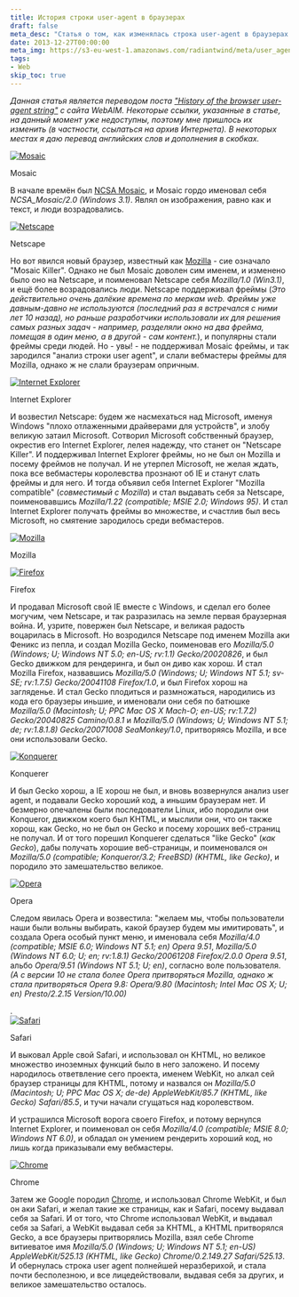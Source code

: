 ```yaml
---
title: История строки user-agent в браузерах
draft: false
meta_desc: "Статья о том, как изменялась строка user-agent в браузерах ещё с давних времён."
date: 2013-12-27T00:00:00
meta_img: https://s3-eu-west-1.amazonaws.com/radiantwind/meta/user_agent_meta.jpg
tags:
- Web
skip_toc: true
---
```


<p><i>Данная статья является переводом поста <a target="_blank" href="http://webaim.org/blog/user-agent-string-history/">"History of the browser user-agent string"</a> с сайта WebAIM. Некоторые ссылки, указанные в статье, на данный момент уже недоступны, поэтому мне пришлось их изменить (в частности, ссылаться на архив Интернета). В некоторых местах я даю перевод английских слов и дополнения в скобках.</i></p>

<div class="image_container right_aligned">
<a class="js-show-image" href="https://s3-eu-west-1.amazonaws.com/radiantwind/browsers/mosaic.jpg">
<img src="https://s3-eu-west-1.amazonaws.com/radiantwind/browsers/mosaic.jpg" alt="Mosaic">
</a>
<p>Mosaic</p>
</div>

<p>В начале времён был <a href="https://web.archive.org/web/20090619062939/http://www.ncsa.illinois.edu/Projects/mosaic.html" target="_blank">NCSA Mosaic</a>, и Mosaic гордо именовал себя <i>NCSA_Mosaic/2.0 (Windows 3.1)</i>. Являл он изображения, равно как и текст, и люди возрадовались.</p>

<div class="image_container left_aligned">
<a class="js-show-image" href="https://s3-eu-west-1.amazonaws.com/radiantwind/browsers/netscape.jpg">
<img src="https://s3-eu-west-1.amazonaws.com/radiantwind/browsers/netscape.jpg" alt="Netscape">
</a>
<p>Netscape</p>
</div>

<p>Но вот явился новый браузер, известный как <a href="https://en.wikipedia.org/wiki/Mozilla" target="_blank">Mozilla</a> - сие означало "Mosaic Killer". Однако не был Mosaic доволен сим именем, и изменено было оно на Netscape, и поименовал Netscape себя <i>Mozilla/1.0 (Win3.1)</i>, и ещё более возрадовались люди. Netscape поддерживал фреймы (<em>Это действительно очень далёкие времена по меркам web. Фреймы уже давным-давно не используются (последний раз я встречался с ними лет 10 назад), но раньше разработчики использовали их для решения самых разных задач - например, разделяли окно на два фрейма, помещая в один меню, а в другой - сам контент.</em>), и популярны стали фреймы среди людей. Но - увы! - не поддерживал Mosaic фреймы, и так зародился "анализ строки user agent", и слали вебмастеры фреймы для Mozilla, однако ж не слали браузерам опричным.</p>

<div class="image_container right_aligned">
<a class="js-show-image" href="https://s3-eu-west-1.amazonaws.com/radiantwind/browsers/ie.png">
<img src="https://s3-eu-west-1.amazonaws.com/radiantwind/browsers/ie.png" alt="Internet Explorer">
</a>
<p>Internet Explorer</p>
</div>

<p>И возвестил Netscape: будем же насмехаться над Microsoft, именуя Windows "плохо отлаженными драйверами для устройств", и злобу великую затаил Microsoft. Сотворил Microsoft собственный браузер, окрестив его Internet Explorer, лелея надежду, что станет он "Netscape Killer". И поддерживал Internet Explorer фреймы, но не был он Mozilla и посему фреймов не получал. И не утерпел Microsoft, не желая ждать, пока все вебмастеры королевства прознают об IE и станут слать фреймы и для него. И тогда объявил себя Internet Explorer "Mozilla compatible" (<i>совместимый с Mozilla</i>) и стал выдавать себя за Netscape, поименовавшись <i>Mozilla/1.22 (compatible; MSIE 2.0; Windows 95)</i>. И стал Internet Explorer получать фреймы во множестве, и счастлив был весь Microsoft, но смятение зародилось среди вебмастеров.</p>

<div class="image_container right_aligned">
<a class="js-show-image" href="https://s3-eu-west-1.amazonaws.com/radiantwind/browsers/mozilla.png">
<img src="https://s3-eu-west-1.amazonaws.com/radiantwind/browsers/mozilla.png" alt="Mozilla">
</a>
<p>Mozilla</p>
</div>

<div class="image_container left_aligned">
<a class="js-show-image" href="https://s3-eu-west-1.amazonaws.com/radiantwind/browsers/firefox.jpg">
<img src="https://s3-eu-west-1.amazonaws.com/radiantwind/browsers/firefox.jpg" alt="Firefox">
</a>
<p>Firefox</p>
</div>

<p>И продавал Microsoft свой IE вместе с Windows, и сделал его более могучим, чем Netscape, и так разразилась на земле первая браузерная война. И, узрите, повержен был Netscape, и великая радость воцарилась в Microsoft. Но возродился Netscape под именем Mozilla аки Феникс из пепла, и создал Mozilla Gecko, поименовав его <i>Mozilla/5.0 (Windows; U; Windows NT 5.0; en-US; rv:1.1) Gecko/20020826</i>, и был Gecko движком для рендеринга, и был он диво как хорош. И стал Mozilla Firefox, назвавшись <i>Mozilla/5.0 (Windows; U; Windows NT 5.1; sv-SE; rv:1.7.5) Gecko/20041108 Firefox/1.0</i>, и был Firefox хорош на загляденье. И стал Gecko плодиться и размножаться, народились из кода его браузеры иньшие, и именовали они себя по батюшке <i>Mozilla/5.0 (Macintosh; U; PPC Mac OS X Mach-O; en-US; rv:1.7.2) Gecko/20040825 Camino/0.8.1</i> и <i>Mozilla/5.0 (Windows; U; Windows NT 5.1; de; rv:1.8.1.8) Gecko/20071008 SeaMonkey/1.0</i>, притворяясь Mozilla, и все они использовали Gecko.</p>

<div class="image_container left_aligned">
<a class="js-show-image" href="https://s3-eu-west-1.amazonaws.com/radiantwind/browsers/konqueror.jpg">
<img src="https://s3-eu-west-1.amazonaws.com/radiantwind/browsers/konqueror.jpg" alt="Konquerer">
</a>
<p>Konquerer</p>
</div>

<p>И был Gecko хорош, а IE хорош не был, и вновь возвернулся анализ user agent, и подавали Gecko хороший код, а иньшим браузерам нет. И безмерно опечалены были последователи Linux, ибо породили они Konqueror, движком коего был KHTML, и мыслили они, что он также хорош, как Gecko, но не был он Gecko и посему хороших веб-страниц не получал. И от того порешил Konquerer сделаться "like Gecko" (<i>как Gecko</i>), дабы получать хорошие веб-страницы, и поименовался он <i>Mozilla/5.0 (compatible; Konqueror/3.2; FreeBSD) (KHTML, like Gecko)</i>, и породило это замешательство великое.</p>

<div class="image_container left_aligned">
<a class="js-show-image" href="https://s3-eu-west-1.amazonaws.com/radiantwind/browsers/opera.jpg">
<img src="https://s3-eu-west-1.amazonaws.com/radiantwind/browsers/opera.jpg" alt="Opera">
</a>
<p>Opera</p>
</div>

<p>Следом явилась Opera и возвестила: "желаем мы, чтобы пользователи наши были вольны выбирать, какой браузер будем мы имитировать", и создала Opera особый пункт меню, и именовала себя <i>Mozilla/4.0 (compatible; MSIE 6.0; Windows NT 5.1; en) Opera 9.51</i>, <i>Mozilla/5.0 (Windows NT 6.0; U; en; rv:1.8.1) Gecko/20061208 Firefox/2.0.0 Opera 9.51</i>, альбо <i>Opera/9.51 (Windows NT 5.1; U; en)</i>, согласно воле пользователя. <i>(А с версии 10 не стала более Opera притворяться Mozilla, однако ж стала притворяться Opera 9.8: Opera/9.80 (Macintosh; Intel Mac OS X; U; en) Presto/2.2.15 Version/10.00)</i></p>.

<div class="image_container right_aligned">
<a class="js-show-image" href="https://s3-eu-west-1.amazonaws.com/radiantwind/browsers/safari.jpg">
<img src="https://s3-eu-west-1.amazonaws.com/radiantwind/browsers/safari.jpg" alt="Safari">
</a>
<p>Safari</p>
</div>

<p>И выковал Apple свой Safari, и использовал он KHTML, но великое множество иноземных функций было в него заложено. И посему народилось ответвление сего проекта, именем WebKit, но алкал сей браузер страницы для KHTML, потому и назвался он <i>Mozilla/5.0 (Macintosh; U; PPC Mac OS X; de-de) AppleWebKit/85.7 (KHTML, like Gecko) Safari/85.5</i>, и тучи начали сгущаться над королевством.</p>

<p>И устрашился Microsoft ворога своего Firefox, и потому вернулся Internet Explorer, и поименовал он себя <i>Mozilla/4.0 (compatible; MSIE 8.0; Windows NT 6.0)</i>, и обладал он умением рендерить хороший код, но лишь когда приказывали ему вебмастеры.</p>

<div class="image_container right_aligned">
<a class="js-show-image" href="https://s3-eu-west-1.amazonaws.com/radiantwind/browsers/chrome.jpg">
<img src="https://s3-eu-west-1.amazonaws.com/radiantwind/browsers/chrome.jpg" alt="Chrome">
</a>
<p>Chrome</p>
</div>

<p>Затем же Google породил <a href="https://www.google.com/intl/en/chrome/browser/" target="_blank">Chrome</a>, и использовал Chrome WebKit, и был он аки Safari, и желал такие же страницы, как и Safari, посему выдавал себя за Safari. И от того, что Chrome использовал WebKit, и выдавал себя за Safari, а WebKit выдавал себя за KHTML, а KHTML притворялся Gecko, а все браузеры притворялись Mozilla, взял себе Chrome витиеватое имя <i>Mozilla/5.0 (Windows; U; Windows NT 5.1; en-US) AppleWebKit/525.13 (KHTML, like Gecko) Chrome/0.2.149.27 Safari/525.13</i>. И обернулась строка user agent полнейшей неразберихой, и стала почти бесполезною, и все лицедействовали, выдавая себя за других, и великое замешательство осталось.</p>